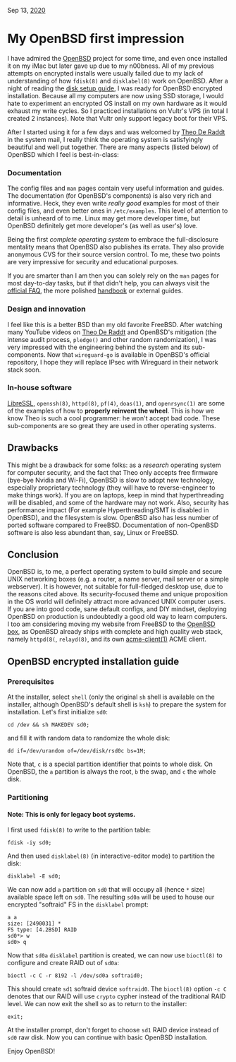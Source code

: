 Sep 13, [2020](/blog/2020/)

# My OpenBSD first impression

I have admired the [OpenBSD](https://openbsd.org) project for some time, and even once installed it on my iMac but later gave up due to my n00bness. All of my previous attempts on encrypted installs were usually failed due to my lack of understanding of how `fdisk(8)` and `disklabel(8)` work on OpenBSD. After a night of reading the [disk setup guide](https://www.openbsd.org/faq/faq14.html), I was ready for OpenBSD encrypted installation. Because all my computers are now using SSD storage, I would hate to experiment an encrypted OS install on my own hardware as it would exhaust my write cycles. So I practiced installations on Vultr's VPS (in total I created 2 instances). Note that Vultr only support legacy boot for their VPS.

After I started using it for a few days and was welcomed by [Theo De Raddt](https://en.wikipedia.org/wiki/Theo_de_Raadt) in the system mail, I really think the operating system is satisfyingly beautiful and well put together. There are many aspects (listed below) of OpenBSD which I feel is best-in-class:

### Documentation

The config files and `man` pages contain very useful information and guides. The documentation (for OpenBSD's components) is also very rich and informative. Heck, they even write _really good_ examples for most of their config files, and even better ones in `/etc/examples`. This level of attention to detail is unheard of to me. Linux may get more developer time, but OpenBSD definitely get more developer's (as well as user's) love.

Being the first _complete operating system_ to embrace the full-disclosure mentality means that OpenBSD also publishes its errata. They also provide anonymous CVS for their source version control. To me, these two points are very impressive for security and educational purposes.

If you are smarter than I am then you can solely rely on the `man` pages for most day-to-day tasks, but if that didn't help, you can always visit the [official FAQ](https://www.openbsd.org/faq), the more polished [handbook](https://www.openbsdhandbook.com) or external guides.

### Design and innovation

I feel like this is a better BSD than my old favorite FreeBSD. After watching many YouTube videos on [Theo De Raddt](https://en.wikipedia.org/wiki/Theo_de_Raadt) and OpenBSD's mitigation (the intense audit process, `pledge()` and other random randomization), I was very impressed with the engineering behind the system and its sub-components. Now that `wireguard-go` is available in OpenBSD's official repository, I hope they will replace IPsec with Wireguard in their network stack soon.

### In-house software

[LibreSSL](https://www.libressl.org), `openssh(8)`, `httpd(8)`, `pf(4)`, `doas(1)`, and `openrsync(1)` are some of the examples of how to **properly reinvent the wheel**. This is how we know Theo is such a cool programmer: he won't accept bad code. These sub-components are so great they are used in other operating systems.

## Drawbacks

This might be a drawback for some folks: as a _research_ operating system for computer security, and the fact that Theo only accepts free firmware (bye-bye Nvidia and Wi-Fi), OpenBSD is slow to adopt new technology, especially proprietary technology (they will have to reverse-engineer to make things work). If you are on laptops, keep in mind that hyperthreading will be disabled, and some of the hardware may not work. Also, security has performance impact (For example Hyperthreading/SMT is disabled in OpenBSD), and the filesystem is slow. OpenBSD also has less number of ported software compared to FreeBSD. Documentation of non-OpenBSD software is also less abundant than, say, Linux or FreeBSD.

## Conclusion

OpenBSD is, to me, a perfect operating system to build simple and secure UNIX networking boxes (e.g. a router, a name server, mail server or a simple webserver). It is however, not suitable for full-fledged desktop use, due to the reasons cited above. Its security-focused theme and unique proposition in the OS world will definitely attract more advanced UNIX computer users. If you are into good code, sane default configs, and DIY mindset, deploying OpenBSD on production is undoubtedly a good old way to learn computers. I too am considering moving my website from FreeBSD to the [OpenBSD box](/blog/2020/bsdbox/), as OpenBSD already ships with complete and high quality web stack, namely `httpd(8(`, `relayd(8)`, and its own [acme-client(1)](https://en.wikipedia.org/wiki/Automated_Certificate_Management_Environment) ACME client.

## OpenBSD encrypted installation guide

### Prerequisites

At the installer, select `shell` (only the original `sh` shell is available on the installer, although OpenBSD's default shell is `ksh`) to prepare the system for installation. Let's first initialize `sd0`:

```shell
cd /dev && sh MAKEDEV sd0;
```

and fill it with random data to randomize the whole disk:

```shell
dd if=/dev/urandom of=/dev/disk/rsd0c bs=1M;
```

Note that, `c` is a special partition identifier that points to whole disk. On OpenBSD, the `a` partition is always the root, `b` the swap, and `c` the whole disk.

### Partitioning

#### Note: This is only for legacy boot systems.

I first used `fdisk(8)` to write to the partition table:

```shell
fdisk -iy sd0;
```

And then used `disklabel(8)` (in interactive-editor mode) to partition the disk:

```shell
disklabel -E sd0;
```

We can now add `a` partition on `sd0` that will occupy all (hence `*` size) available space left on `sd0`. The resulting `sd0a` will be used to house our encrypted "softraid" FS in the `disklabel` prompt:

```
a a
size: [2490031] *
FS type: [4.2BSD] RAID
sd0*> w
sd0> q
```

Now that `sd0a` `disklabel` partition is created, we can now use `bioctl(8)` to configure and create RAID out of `sd0a`:

```shell
bioctl -c C -r 8192 -l /dev/sd0a softraid0;
```

This should create `sd1` softraid device `softraid0`. The `bioctl(8)` option `-c C` denotes that our RAID will use `crypto` cypher instead of the traditional RAID level. We can now exit the shell so as to return to the installer:

```shell
exit;
```

At the installer prompt, don't forget to choose `sd1` RAID device instead of `sd0` raw disk. Now you can continue with basic OpenBSD installation.

Enjoy OpenBSD!
